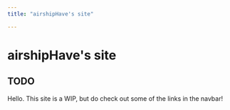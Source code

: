 ```yaml
---
title: "airshipHave's site"

---
```


# airshipHave's site
## TODO
Hello. This site is a WIP, but do check out some of the links in the navbar!
